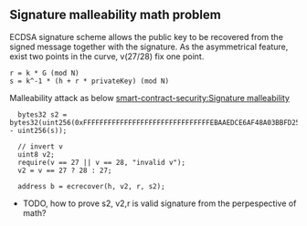 ## Signature malleability math problem

ECDSA signature scheme allows the public key to be recovered from the signed message together with the signature. As the asymmetrical feature, exist two points in the curve, v(27/28) fix one point.

```
r = k * G (mod N)
s = k^-1 * (h + r * privateKey) (mod N)
```

Malleability attack as below [smart-contract-security:Signature malleability](https://www.rareskills.io/post/smart-contract-security)

```
  bytes32 s2 = bytes32(uint256(0xFFFFFFFFFFFFFFFFFFFFFFFFFFFFFFFEBAAEDCE6AF48A03BBFD25E8CD0364141) - uint256(s));

  // invert v
  uint8 v2;
  require(v == 27 || v == 28, "invalid v");
  v2 = v == 27 ? 28 : 27;

  address b = ecrecover(h, v2, r, s2);
```

- TODO, how to prove s2, v2,r is valid signature from the perpespective of math?
